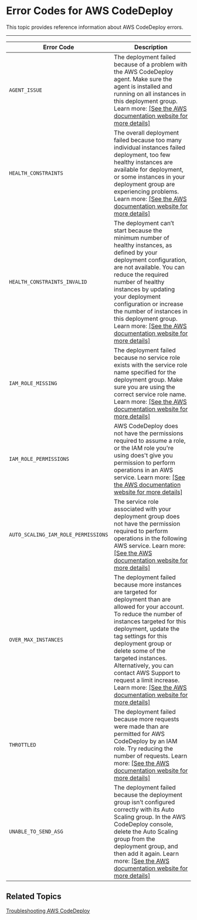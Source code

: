 # Error Codes for AWS CodeDeploy<a name="error-codes"></a>

This topic provides reference information about AWS CodeDeploy errors\.


****  

| Error Code | Description | 
| --- | --- | 
| `AGENT_ISSUE` |  The deployment failed because of a problem with the AWS CodeDeploy agent\. Make sure the agent is installed and running on all instances in this deployment group\. Learn more: [\[See the AWS documentation website for more details\]](http://docs.aws.amazon.com/codedeploy/latest/userguide/error-codes.html)  | 
| `HEALTH_CONSTRAINTS` |  The overall deployment failed because too many individual instances failed deployment, too few healthy instances are available for deployment, or some instances in your deployment group are experiencing problems\. Learn more: [\[See the AWS documentation website for more details\]](http://docs.aws.amazon.com/codedeploy/latest/userguide/error-codes.html)  | 
| `HEALTH_CONSTRAINTS_INVALID` |  The deployment can’t start because the minimum number of healthy instances, as defined by your deployment configuration, are not available\. You can reduce the required number of healthy instances by updating your deployment configuration or increase the number of instances in this deployment group\.  Learn more: [\[See the AWS documentation website for more details\]](http://docs.aws.amazon.com/codedeploy/latest/userguide/error-codes.html)  | 
| `IAM_ROLE_MISSING` |  The deployment failed because no service role exists with the service role name specified for the deployment group\. Make sure you are using the correct service role name\.  Learn more: [\[See the AWS documentation website for more details\]](http://docs.aws.amazon.com/codedeploy/latest/userguide/error-codes.html)  | 
| `IAM_ROLE_PERMISSIONS` |  AWS CodeDeploy does not have the permissions required to assume a role, or the IAM role you're using does't give you permission to perform operations in an AWS service\. Learn more: [\[See the AWS documentation website for more details\]](http://docs.aws.amazon.com/codedeploy/latest/userguide/error-codes.html)  | 
| `AUTO_SCALING_IAM_ROLE_PERMISSIONS` |  The service role associated with your deployment group does not have the permission required to perform operations in the following AWS service\. Learn more: [\[See the AWS documentation website for more details\]](http://docs.aws.amazon.com/codedeploy/latest/userguide/error-codes.html)  | 
| `OVER_MAX_INSTANCES` |  The deployment failed because more instances are targeted for deployment than are allowed for your account\. To reduce the number of instances targeted for this deployment, update the tag settings for this deployment group or delete some of the targeted instances\. Alternatively, you can contact AWS Support to request a limit increase\. Learn more: [\[See the AWS documentation website for more details\]](http://docs.aws.amazon.com/codedeploy/latest/userguide/error-codes.html)  | 
| `THROTTLED` |  The deployment failed because more requests were made than are permitted for AWS CodeDeploy by an IAM role\. Try reducing the number of requests\. Learn more:  [\[See the AWS documentation website for more details\]](http://docs.aws.amazon.com/codedeploy/latest/userguide/error-codes.html)  | 
| `UNABLE_TO_SEND_ASG` |  The deployment failed because the deployment group isn’t configured correctly with its Auto Scaling group\. In the AWS CodeDeploy console, delete the Auto Scaling group from the deployment group, and then add it again\. Learn more: [\[See the AWS documentation website for more details\]](http://docs.aws.amazon.com/codedeploy/latest/userguide/error-codes.html)  | 

## Related Topics<a name="error-codes-related-topics"></a>

[Troubleshooting AWS CodeDeploy](troubleshooting.md)